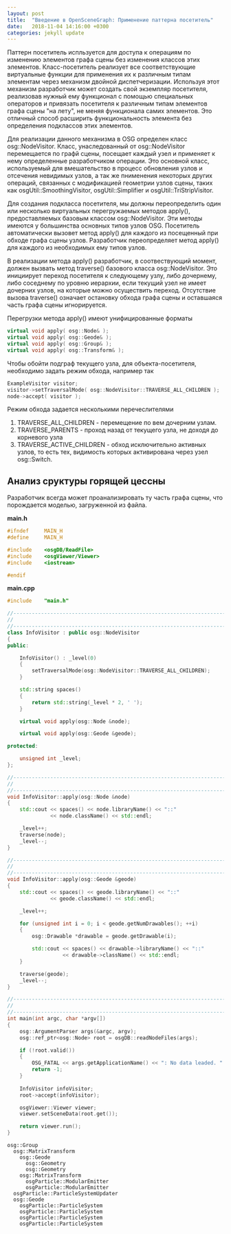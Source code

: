 ```yaml
---
layout: post
title:  "Введение в OpenSceneGraph: Применение паттерна посетитель"
date:   2018-11-04 14:16:00 +0300
categories: jekyll update
---
```


Паттерн посетитель испльзуется для доступа к операциям по изменению элементов графа сцены без изменения классов этих элементов. Класс-посетитель реализует все соответствующие виртуальные функции для применения их к различным типам элементам через механизм двойной диспетчеризации. Используя этот механизм разработчик может создать свой экземпляр посетителя, реализовав нужный ему функционал с помощью специальных операторов и привязать посетителя к различным типам элементов графа сцены "на лету", не меняя функционала самих элементов. Это отличный способ расширить функциональность элемента без определения подклассов этих элементов.

Для реализации данного механизма в OSG определен класс osg::NodeVisitor. Класс, унаследованный от osg::NodeVisitor перемещается по графй сцены, посещает каждый узел и применяет к нему определенные разработчиком операции. Это основной класс, используемый для вмешательство в процесс обновления узлов и отсечения невидимых узлов, а так же пнименения некоторых других операций, связанных с модификацией геометрии узлов сцены, таких как osgUtil::SmoothingVisitor, osgUtil::Simplifier и osgUtil::TriStripVisitor.

Для создания подкласса посетителя, мы должны переопределить один или несколько виртуальных перегружаемых методов apply(), предоставляемых базовым классом osg::NodeVisitor. Эти методы имеются у большинства основных типов узлов OSG. Посетитель автоматически вызовет метод apply() для каждого из посещенный при обходе графа сцены узлов. Разработчик переопределяет метод apply() для каждого из необходимых ему типов узлов.

В реализации метода apply() разработчик, в соотвествующий момент, должен вызвать метод traverse() базового класса osg::NodeVisitor. Это инициирует переход посетителя к следующему узлу, либо дочернему, либо соседнему по уровню иерархии, если текущий узел не имеет дочерних узлов, на которые можно осуществить переход. Отсутствие вызова traverse() означает остановку обхода графа сцены и оставшаяся часть графа сцены игнорируется. 

Перегрузки метода apply() имеют унифицированные форматы

```cpp
virtual void apply( osg::Node& );
virtual void apply( osg::Geode& );
virtual void apply( osg::Group& );
virtual void apply( osg::Transform& );
```

Чтобы обойти подграф текущего узла, для объекта-посетителя, необходимо задать режим обхода, например так

```cpp
ExampleVisitor visitor;
visitor->setTraversalMode( osg::NodeVisitor::TRAVERSE_ALL_CHILDREN );
node->accept( visitor );
```

Режим обхода задается несколькими перечеслителями

1. TRAVERSE_ALL_CHILDREN - перемещение по вем дочерним узлам.
2. TRAVERSE_PARENTS - проход назад от текущего узла, не доходя до корневого узла
3. TRAVERSE_ACTIVE_CHILDREN - обход исключительно активных узлов, то есть тех, видимость которых активирована через узел osg::Switch.

## Анализ сруктуры горящей цессны

Разработчик всегда может проанализировать ту часть графа сцены, что порождается моделью, загруженной из файла.

**main.h**
```cpp
#ifndef		MAIN_H
#define		MAIN_H

#include    <osgDB/ReadFile>
#include    <osgViewer/Viewer>
#include    <iostream>

#endif
```

**main.cpp**
```cpp
#include	"main.h"

//------------------------------------------------------------------------------
//
//------------------------------------------------------------------------------
class InfoVisitor : public osg::NodeVisitor
{
public:

    InfoVisitor() : _level(0)
    {
        setTraversalMode(osg::NodeVisitor::TRAVERSE_ALL_CHILDREN);
    }

    std::string spaces()
    {
        return std::string(_level * 2, ' ');
    }

    virtual void apply(osg::Node &node);

    virtual void apply(osg::Geode &geode);

protected:

    unsigned int _level;
};

//------------------------------------------------------------------------------
//
//------------------------------------------------------------------------------
void InfoVisitor::apply(osg::Node &node)
{
    std::cout << spaces() << node.libraryName() << "::"
              << node.className() << std::endl;

    _level++;
    traverse(node);
    _level--;
}

//------------------------------------------------------------------------------
//
//------------------------------------------------------------------------------
void InfoVisitor::apply(osg::Geode &geode)
{
    std::cout << spaces() << geode.libraryName() << "::"
              << geode.className() << std::endl;

    _level++;

    for (unsigned int i = 0; i < geode.getNumDrawables(); ++i)
    {
        osg::Drawable *drawable = geode.getDrawable(i);

        std::cout << spaces() << drawable->libraryName() << "::"
                  << drawable->className() << std::endl;
    }

    traverse(geode);
    _level--;
}

//------------------------------------------------------------------------------
//
//------------------------------------------------------------------------------
int main(int argc, char *argv[])
{
    osg::ArgumentParser args(&argc, argv);
    osg::ref_ptr<osg::Node> root = osgDB::readNodeFiles(args);

    if (!root.valid())
    {
        OSG_FATAL << args.getApplicationName() << ": No data leaded. " << std::endl;
        return -1;
    }
    
    InfoVisitor infoVisitor;
    root->accept(infoVisitor);

    osgViewer::Viewer viewer;
    viewer.setSceneData(root.get());

    return viewer.run();
}
```



```
osg::Group
  osg::MatrixTransform
    osg::Geode
      osg::Geometry
      osg::Geometry
    osg::MatrixTransform
      osgParticle::ModularEmitter
      osgParticle::ModularEmitter
  osgParticle::ParticleSystemUpdater
  osg::Geode
    osgParticle::ParticleSystem
    osgParticle::ParticleSystem
    osgParticle::ParticleSystem
    osgParticle::ParticleSystem
```
